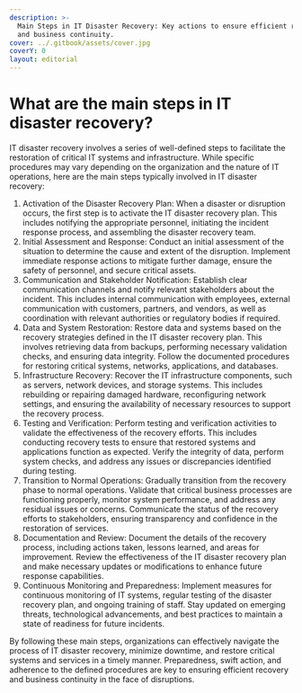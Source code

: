 ```yaml
---
description: >-
  Main Steps in IT Disaster Recovery: Key actions to ensure efficient recovery
  and business continuity.
cover: ../.gitbook/assets/cover.jpg
coverY: 0
layout: editorial
---
```


# What are the main steps in IT disaster recovery?

IT disaster recovery involves a series of well-defined steps to facilitate the restoration of critical IT systems and infrastructure. While specific procedures may vary depending on the organization and the nature of IT operations, here are the main steps typically involved in IT disaster recovery:

1. Activation of the Disaster Recovery Plan: When a disaster or disruption occurs, the first step is to activate the IT disaster recovery plan. This includes notifying the appropriate personnel, initiating the incident response process, and assembling the disaster recovery team.
2. Initial Assessment and Response: Conduct an initial assessment of the situation to determine the cause and extent of the disruption. Implement immediate response actions to mitigate further damage, ensure the safety of personnel, and secure critical assets.
3. Communication and Stakeholder Notification: Establish clear communication channels and notify relevant stakeholders about the incident. This includes internal communication with employees, external communication with customers, partners, and vendors, as well as coordination with relevant authorities or regulatory bodies if required.
4. Data and System Restoration: Restore data and systems based on the recovery strategies defined in the IT disaster recovery plan. This involves retrieving data from backups, performing necessary validation checks, and ensuring data integrity. Follow the documented procedures for restoring critical systems, networks, applications, and databases.
5. Infrastructure Recovery: Recover the IT infrastructure components, such as servers, network devices, and storage systems. This includes rebuilding or repairing damaged hardware, reconfiguring network settings, and ensuring the availability of necessary resources to support the recovery process.
6. Testing and Verification: Perform testing and verification activities to validate the effectiveness of the recovery efforts. This includes conducting recovery tests to ensure that restored systems and applications function as expected. Verify the integrity of data, perform system checks, and address any issues or discrepancies identified during testing.
7. Transition to Normal Operations: Gradually transition from the recovery phase to normal operations. Validate that critical business processes are functioning properly, monitor system performance, and address any residual issues or concerns. Communicate the status of the recovery efforts to stakeholders, ensuring transparency and confidence in the restoration of services.
8. Documentation and Review: Document the details of the recovery process, including actions taken, lessons learned, and areas for improvement. Review the effectiveness of the IT disaster recovery plan and make necessary updates or modifications to enhance future response capabilities.
9. Continuous Monitoring and Preparedness: Implement measures for continuous monitoring of IT systems, regular testing of the disaster recovery plan, and ongoing training of staff. Stay updated on emerging threats, technological advancements, and best practices to maintain a state of readiness for future incidents.

By following these main steps, organizations can effectively navigate the process of IT disaster recovery, minimize downtime, and restore critical systems and services in a timely manner. Preparedness, swift action, and adherence to the defined procedures are key to ensuring efficient recovery and business continuity in the face of disruptions.
